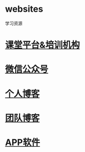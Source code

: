 # websites
学习资源

# [课堂平台&培训机构](course.md)

# [微信公众号](weixinmp.md)

# [个人博客](blog/personal_blog.md)

# [团队博客](team_blog.md)

# [APP软件](app.md)
